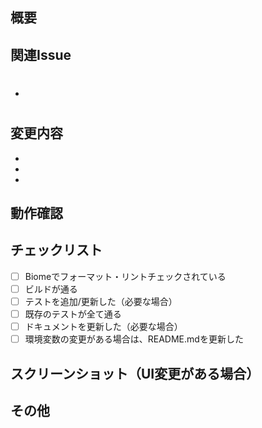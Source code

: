 ## 概要
<!-- このPRで何を行ったか簡潔に説明してください -->

## 関連Issue
<!-- 関連するIssueがあれば記載してください -->
- #

## 変更内容
<!-- 主な変更内容を箇条書きで記載してください -->
- 
- 
- 

## 動作確認
<!-- どのように動作確認を行ったか記載してください -->

## チェックリスト
- [ ] Biomeでフォーマット・リントチェックされている
- [ ] ビルドが通る
- [ ] テストを追加/更新した（必要な場合）
- [ ] 既存のテストが全て通る
- [ ] ドキュメントを更新した（必要な場合）
- [ ] 環境変数の変更がある場合は、README.mdを更新した

## スクリーンショット（UI変更がある場合）
<!-- UI変更がある場合はスクリーンショットを添付してください -->

## その他
<!-- レビュアーへの補足事項があれば記載してください -->
